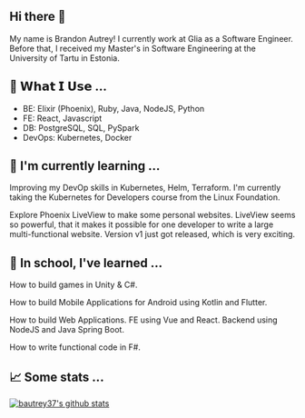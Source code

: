 ## Hi there 👋

<!--
**bautrey37/bautrey37** is a ✨ _special_ ✨ repository because its `README.md` (this file) appears on your GitHub profile.

Here are some ideas to get you started:

- 🔭 I’m currently working on ...
- 🌱 I’m currently learning ...
- 👯 I’m looking to collaborate on ...
- 🤔 I’m looking for help with ...
- 💬 Ask me about ...
- 📫 How to reach me: ...
- 😄 Pronouns: ...
- ⚡ Fun fact: ...
- 🔨 𝗪𝗵𝗮𝘁 𝗜 𝗨𝘀𝗲 ...
- 📈 Some stats ...
-->

My name is Brandon Autrey! I currently work at Glia as a Software Engineer. Before that, I received my Master's in Software Engineering at the University of Tartu in Estonia. 

## 🔨 𝗪𝗵𝗮𝘁 𝗜 𝗨𝘀𝗲 ...

- BE: Elixir (Phoenix), Ruby, Java, NodeJS, Python
- FE: React, Javascript
- DB: PostgreSQL, SQL, PySpark
- DevOps: Kubernetes, Docker

## 🌱 I'm currently learning ...

Improving my DevOp skills in Kubernetes, Helm, Terraform. I'm currently taking the Kubernetes for Developers course from the Linux Foundation.

Explore Phoenix LiveView to make some personal websites. LiveView seems so powerful, that it makes it possible for one developer to write a large multi-functional website. Version v1 just got released, which is very exciting. 

## 🌱 In school, I've learned ...

How to build games in Unity & C#.

How to build Mobile Applications for Android using Kotlin and Flutter.

How to build Web Applications. FE using Vue and React. Backend using NodeJS and Java Spring Boot.

How to write functional code in F#.


## 📈 Some stats ...

[![bautrey37's github stats](https://github-readme-stats.vercel.app/api?username=bautrey37&count_private=true&show_icons=true&theme=dracula)](https://github.com/anuraghazra/github-readme-stats)

